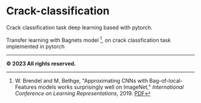 # Crack-classification
Crack classification task deep learning based with pytorch.

Transfer learning with Bagnets model [^1], on crack classfication task implemented in pytorch





[^1]: W. Brendel and M. Bethge, "Approximating CNNs with Bag-of-local-Features models works surprisingly well on ImageNet," *International Conference on Learning Representations*, 2019. [PDF](https://openreview.net/pdf?id=SkfMWhAqYQ)


---

**© 2023 All rights reserved.**
